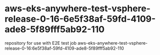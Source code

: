 # aws-eks-anywhere-test-vsphere-release-0-16-6e5f38af-59fd-4109-ade8-5f89fff5ab92-110
repository for use with E2E test job aws-eks-anywhere-test-vsphere-release-0-16:6e5f38af-59fd-4109-ade8-5f89fff5ab92-110

